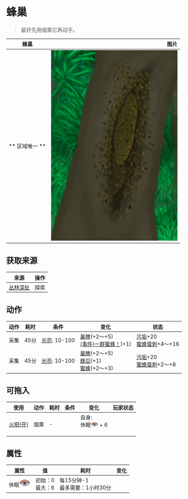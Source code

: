 # 蜂巢  
> 最好先用烟熏它再动手。  
  
  蜂巢  |   图片   
 ----  |  ----:   
 ** 区域唯一 **  |  ![](Sprite/BeeHive.png)   
  
## 获取来源  
来源  |  操作  
----  |  ----  
[丛林深处](DeepJungle.md)  |  探索  
## 动作  
动作  |  耗时  |  条件  |  变化  |  状态  
----  |  ----  |  ----  |  ----  |  ----  
采集<br>  |  45分  |  [光亮](Light.md): 10-100  |  [巢脾](BeeHoneycomb.md)(+2～+5)<br>[(事件)一群蜜蜂！](Event_BeesSwarming.md)(+1)<br>  |  [污垢](Filth.md)+20<br>[蜜蜂蛰刺](BeeStings.md)+4～+16  
采集<br>  |  45分  |  [光亮](Light.md): 10-100  |  [巢脾](BeeHoneycomb.md)(+2～+5)<br>[蜂后](QueenBee.md)(+1)<br>[蜜蜂](Bees.md)(+2～+3)<br>  |  [污垢](Filth.md)+20<br>[蜜蜂蛰刺](BeeStings.md)+2～+8  
## 可拖入  
使用  |  动作  |  耗时  |  条件  |  变化  |  玩家状态  
----  |  ----  |  ----  |  ----  |  ----  |  ----  
[火把(开)](TorchOn.md)  |  烟熏  |  -  |    |  自身:<br>休眠<img decoding="async" src="Sprite/Sleepy.png" style="width:20px;"> + 6<br><br>  |    
## 属性   
属性  |  值  |  耗时  |  变化  
----  |  ----  |  ----  |  ----  
休眠<img decoding="async" src="Sprite/Sleepy.png" style="width:30px;">  |  初始：0<br>最大：6  |  每15分钟-1<br>最多需要：1小时30分  |    
